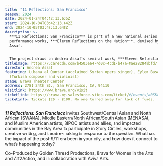 ```yaml
---
title: "11 Reflections: San Francisco"
season: 2024
date: 2024-01-24T04:42:13.635Z
start: 2024-10-04T03:42:13.642Z
end: 2024-10-05T03:42:13.648Z
description: >-
  ***11 Reflections: San Francisco*** is part of a new national series of
  performance works, ***Eleven Reflections on the Nation***, devised by Andrea
  Assaf. 


  The project draws on Andrea Assaf’s seminal work, ***Eleven Reflections on September***, an episodic, multimedia performance on Arab American identity, Wars on/of Terror, and “the constant, quiet rain of death / amidst beauty” in a post-9/11 world. In each participating city, the project engages local artists and community members who have been affected by post-9/11 policies to contribute their stories, illuminating our collective experiences since 2001—from the fall of the Twin Towers, to the U.S. wars on Iraq and Afghanistan, to the Muslim Ban, and now to the funding of genocide in Palestine.
titleimage: https://ucarecdn.com/b4503e64-4d0c-4cd1-b47a-8ae28284bbfd/
director: Andrea Assaf
featuring: Lubana al Quntar (acclaimed Syrian opera singer), Eylem Basaldi
  (Turkish composer and violinist)
stage: Brava Theater Center
address: 2781 24th St., San Francisco, CA, 94110
visitlink: https://www.brava.org/visit
ticketlink: https://brava.my.salesforce-sites.com/ticket/#/events/a0SKc000000wkEEMAY
ticketinfo: Tickets $25 - $100. No one turned away for lack of funds.
---
```

***11 Reflections: San Francisco*** invites Southwest/Central Asian and North African (SWANA), Middle Eastern/North African/South Asian (MENASA), and Muslim American artists, BIPOC artists and allies, and impacted communities in the Bay Area to participate in Story Circles, workshops, creative writing, and theatre-making in response to the question: What has the impact of the post-9/11 era been in your city, and how does it connect to what’s happening today?

Co-Produced by Golden Thread Productions, Brava for Women in the Arts and Art2Action, and in collaboration with Aviva Arts.